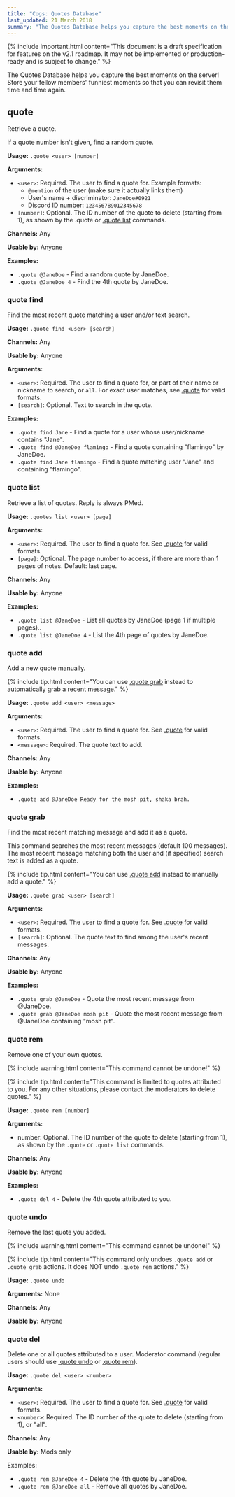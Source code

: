 ```yaml
---
title: "Cogs: Quotes Database"
last_updated: 21 March 2018
summary: "The Quotes Database helps you capture the best moments on the server!"
---
```


{% include important.html content="This document is a draft specification for features on the v2.1 roadmap. It may not be implemented or production-ready and is subject to change." %}

The Quotes Database helps you capture the best moments on the server! Store your fellow members' funniest moments so that you can revisit them time and time again.


## quote

Retrieve a quote.

If a quote number isn't given, find a random quote.

**Usage:** `.quote <user> [number]`

**Arguments:**
* `<user>`: Required. The user to find a quote for. Example formats:
    * `@mention` of the user (make sure it actually links them)
    * User's name + discriminator: `JaneDoe#0921`
    * Discord ID number: `123456789012345678`
* `[number]`: Optional. The ID number of the quote to delete (starting from 1), as shown by
    the .quote or [.quote list](#quote-list) commands.

**Channels:** Any

**Usable by:** Anyone

**Examples:**
* `.quote @JaneDoe` - Find a random quote by JaneDoe.
* `.quote @JaneDoe 4` - Find the 4th quote by JaneDoe.


### quote find

Find the most recent quote matching a user and/or text search.

**Usage:** `.quote find <user> [search]`

**Channels:** Any

**Usable by:** Anyone

**Arguments:**
* `<user>`: Required. The user to find a quote for, or part of their name or nickname to search,
    or `all`. For exact user matches, see [.quote](#quote) for valid formats.
* `[search]`: Optional. Text to search in the quote.

**Examples:**
* `.quote find Jane` - Find a quote for a user whose user/nickname contains "Jane".
* `.quote find @JaneDoe flamingo` - Find a quote containing "flamingo" by JaneDoe.
* `.quote find Jane flamingo` - Find a quote matching user "Jane" and containing "flamingo".


### quote list

Retrieve a list of quotes. Reply is always PMed.

**Usage:** `.quotes list <user> [page]`

**Arguments:**
* `<user>`: Required. The user to find a quote for. See [.quote](#quote) for valid formats.
* `[page]`: Optional. The page number to access, if there are more than 1 pages of notes. Default: last page.

**Channels:** Any

**Usable by:** Anyone

**Examples:**
* `.quote list @JaneDoe` - List all quotes by JaneDoe (page 1 if multiple pages)..
* `.quote list @JaneDoe 4` - List the 4th page of quotes by JaneDoe.


### quote add

Add a new quote manually.

{% include tip.html content="You can use [.quote grab](#quote-grab) instead to automatically grab a recent message." %}

**Usage:** `.quote add <user> <message>`

**Arguments:**
* `<user>`: Required. The user to find a quote for. See [.quote](#quote) for valid formats.
* `<message>`: Required. The quote text to add.

**Channels:** Any

**Usable by:** Anyone

**Examples:**
* `.quote add @JaneDoe Ready for the mosh pit, shaka brah.`


### quote grab

Find the most recent matching message and add it as a quote.

This command searches the most recent messages (default 100 messages). The most recent
message matching both the user and (if specified) search text is added as a quote.

{% include tip.html content="You can use [.quote add](#quote-add) instead to manually add a quote." %}

**Usage:** `.quote grab <user> [search]`

**Arguments:**
* `<user>`: Required. The user to find a quote for. See [.quote](#quote) for valid formats.
* `[search]`: Optional. The quote text to find among the user's recent messages.

**Channels:** Any

**Usable by:** Anyone

**Examples:**
* `.quote grab @JaneDoe` - Quote the most recent message from @JaneDoe.
* `.quote grab @JaneDoe mosh pit` - Quote the most recent message from @JaneDoe containing "mosh pit".


### quote rem

Remove one of your own quotes.

{% include warning.html content="This command cannot be undone!" %}

{% include tip.html content="This command is limited to quotes attributed to you. For any other situations, please contact the moderators to delete quotes." %}

**Usage:** `.quote rem [number]`

**Arguments:**
* number: Optional. The ID number of the quote to delete (starting from 1), as shown by
    the `.quote` or `.quote list` commands.

**Channels:** Any

**Usable by:** Anyone

**Examples:**
* `.quote del 4` - Delete the 4th quote attributed to you.


### quote undo

Remove the last quote you added.

{% include warning.html content="This command cannot be undone!" %}

{% include tip.html content="This command only undoes `.quote add` or `.quote grab` actions. It does NOT undo `.quote rem` actions." %}

**Usage:** `.quote undo`

**Arguments:** None

**Channels:** Any

**Usable by:** Anyone


### quote del

Delete one or all quotes attributed to a user. Moderator command (regular users should use [.quote undo](#quote-undo) or [.quote rem](#quote-rem)).

**Usage:** `.quote del <user> <number>`

**Arguments:**
* `<user>`: Required. The user to find a quote for. See [.quote](#quote) for valid formats.
* `<number>`: Required. The ID number of the quote to delete (starting from 1), or "all".

**Channels:** Any

**Usable by:** Mods only

Examples:
* `.quote rem @JaneDoe 4` - Delete the 4th quote by JaneDoe.
* `.quote rem @JaneDoe all` - Remove all quotes by JaneDoe.

